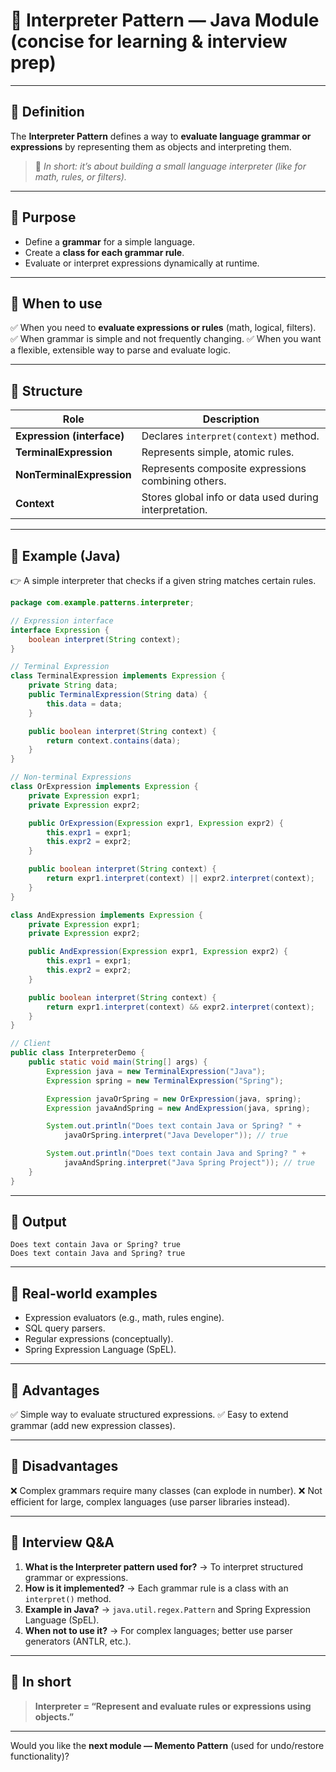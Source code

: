 # 🧠 Interpreter Pattern — Java Module (concise for learning & interview prep)

---

## 🔹 **Definition**

The **Interpreter Pattern** defines a way to **evaluate language grammar or expressions** by representing them as objects and interpreting them.

> 🧩 *In short: it’s about building a small language interpreter (like for math, rules, or filters).*

---

## 🔹 **Purpose**

* Define a **grammar** for a simple language.
* Create a **class for each grammar rule**.
* Evaluate or interpret expressions dynamically at runtime.

---

## 🔹 **When to use**

✅ When you need to **evaluate expressions or rules** (math, logical, filters).
✅ When grammar is simple and not frequently changing.
✅ When you want a flexible, extensible way to parse and evaluate logic.

---

## 🔹 **Structure**

| Role                       | Description                                            |
| -------------------------- | ------------------------------------------------------ |
| **Expression (interface)** | Declares `interpret(context)` method.                  |
| **TerminalExpression**     | Represents simple, atomic rules.                       |
| **NonTerminalExpression**  | Represents composite expressions combining others.     |
| **Context**                | Stores global info or data used during interpretation. |

---

## 🔹 **Example (Java)**

👉 A simple interpreter that checks if a given string matches certain rules.

```java
package com.example.patterns.interpreter;

// Expression interface
interface Expression {
    boolean interpret(String context);
}

// Terminal Expression
class TerminalExpression implements Expression {
    private String data;
    public TerminalExpression(String data) {
        this.data = data;
    }

    public boolean interpret(String context) {
        return context.contains(data);
    }
}

// Non-terminal Expressions
class OrExpression implements Expression {
    private Expression expr1;
    private Expression expr2;

    public OrExpression(Expression expr1, Expression expr2) {
        this.expr1 = expr1;
        this.expr2 = expr2;
    }

    public boolean interpret(String context) {
        return expr1.interpret(context) || expr2.interpret(context);
    }
}

class AndExpression implements Expression {
    private Expression expr1;
    private Expression expr2;

    public AndExpression(Expression expr1, Expression expr2) {
        this.expr1 = expr1;
        this.expr2 = expr2;
    }

    public boolean interpret(String context) {
        return expr1.interpret(context) && expr2.interpret(context);
    }
}

// Client
public class InterpreterDemo {
    public static void main(String[] args) {
        Expression java = new TerminalExpression("Java");
        Expression spring = new TerminalExpression("Spring");

        Expression javaOrSpring = new OrExpression(java, spring);
        Expression javaAndSpring = new AndExpression(java, spring);

        System.out.println("Does text contain Java or Spring? " +
            javaOrSpring.interpret("Java Developer")); // true

        System.out.println("Does text contain Java and Spring? " +
            javaAndSpring.interpret("Java Spring Project")); // true
    }
}
```

---

## 🔹 **Output**

```
Does text contain Java or Spring? true
Does text contain Java and Spring? true
```

---

## 🔹 **Real-world examples**

* Expression evaluators (e.g., math, rules engine).
* SQL query parsers.
* Regular expressions (conceptually).
* Spring Expression Language (SpEL).

---

## 🔹 **Advantages**

✅ Simple way to evaluate structured expressions.
✅ Easy to extend grammar (add new expression classes).

---

## 🔹 **Disadvantages**

❌ Complex grammars require many classes (can explode in number).
❌ Not efficient for large, complex languages (use parser libraries instead).

---

## 🔹 **Interview Q&A**

1. **What is the Interpreter pattern used for?**
   → To interpret structured grammar or expressions.
2. **How is it implemented?**
   → Each grammar rule is a class with an `interpret()` method.
3. **Example in Java?**
   → `java.util.regex.Pattern` and Spring Expression Language (SpEL).
4. **When not to use it?**
   → For complex languages; better use parser generators (ANTLR, etc.).

---

## 🔹 **In short**

> **Interpreter = “Represent and evaluate rules or expressions using objects.”**

---

Would you like the **next module — Memento Pattern** (used for undo/restore functionality)?
